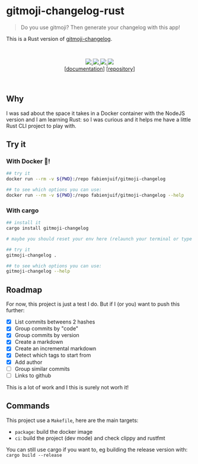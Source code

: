 # gitmoji-changelog-rust
> Do you use gitmoji? Then generate your changelog with this app!

This is a Rust version of [gitmoji-changelog](https://github.com/frinyvonnick/gitmoji-changelog).

<br />
<p style="text-align: center" align="center">
  <a href="https://circleci.com/gh/fabienjuif/gitmoji-changelog-rust/tree/master">
    <img src="https://img.shields.io/circleci/project/github/fabienjuif/gitmoji-changelog-rust/master.svg" />
  </a>
  <a href="https://crates.io/crates/gitmoji-changelog">
    <img src="https://img.shields.io/crates/v/gitmoji-changelog.svg" />
  </a>
  <a href="https://hub.docker.com/r/fabienjuif/gitmoji-changelog">
    <img src="https://img.shields.io/badge/docker--image-fabienjuif%2Fgitmoji--changelog-blue.svg" />
    <img src="https://img.shields.io/microbadger/image-size/fabienjuif%2Fgitmoji-changelog.svg" />
  </a>
  <br />
  [<a href="https://docs.rs/gitmoji-changelog/">documentation</a>]
  [<a href="https://github.com/fabienjuif/gitmoji-changelog-rust">repository</a>]
</p>
<br />

## Why
I was sad about the space it takes in a Docker container with the NodeJS version and I am learning Rust: so I was curious and it helps me have a little Rust CLI project to play with.

## Try it
### With Docker 🐳!
```sh
## try it
docker run --rm -v ${PWD}:/repo fabienjuif/gitmoji-changelog

## to see which options you can use:
docker run --rm -v ${PWD}:/repo fabienjuif/gitmoji-changelog --help
```

### With cargo
```sh
## install it
cargo install gitmoji-changelog

# maybe you should reset your env here (relaunch your terminal or type `zsh` (or `bash`))

## try it
gitmoji-changelog .

## to see which options you can use:
gitmoji-changelog --help
```

## Roadmap
For now, this project is just a test I do.
But if I (or you) want to push this further:
 - [x] List commits betweens 2 hashes
 - [x] Group commits by "code"
 - [x] Group commits by version
 - [x] Create a markdown
 - [x] Create an incremental markdown
 - [x] Detect which tags to start from
 - [x] Add author
 - [ ] Group similar commits
 - [ ] Links to github

This is a lot of work and I this is surely not worh it!

## Commands
This project use a `Makefile`, here are the main targets:
  - `package`: build the docker image
  - `ci`: build the project (dev mode) and check clippy and rustfmt

You can still use cargo if you want to, eg building the release version with: `cargo build --release`
